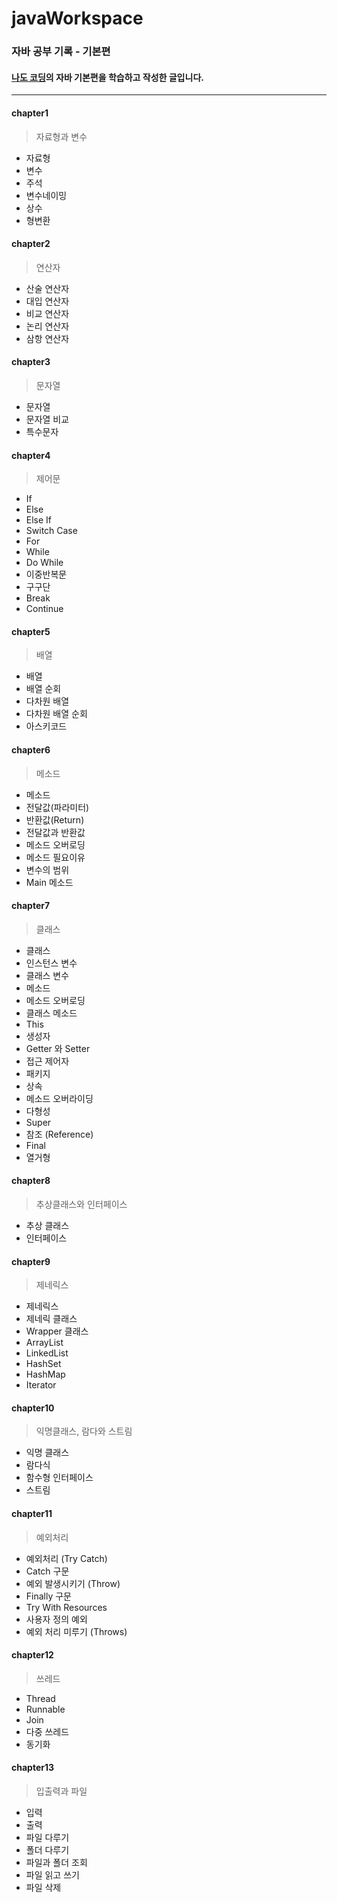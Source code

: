 # javaWorkspace
### 자바 공부 기록 - 기본편

#### [나도 코딩](https://www.inflearn.com/course/%EB%82%98%EB%8F%84%EC%BD%94%EB%94%A9-%EC%9E%90%EB%B0%94-%EA%B8%B0%EB%B3%B8)의 자바 기본편을 학습하고 작성한 글입니다.
 
 ---

#### chapter1
  >자료형과 변수
   * 자료형
   * 변수
   * 주석
   * 변수네이밍
   * 상수
   * 형변환
 
 #### chapter2
  >연산자
   * 산술 연산자
   * 대입 연산자
   * 비교 연산자
   * 논리 연산자
   * 삼항 연산자
 
 #### chapter3
  >문자열
   * 문자열
   * 문자열 비교
   * 특수문자

#### chapter4
  >제어문
   * If
   * Else
   * Else If
   * Switch Case
   * For
   * While
   * Do While
   * 이중반복문
   * 구구단
   * Break 
   * Continue

#### chapter5
  >배열
   * 배열
   * 배열 순회
   * 다차원 배열
   * 다차원 배열 순회
   * 아스키코드

#### chapter6
  >메소드
   * 메소드
   * 전달값(파라미터)
   * 반환값(Return)
   * 전달값과 반환값
   * 메소드 오버로딩
   * 메소드 필요이유
   * 변수의 범위
   * Main 메소드

#### chapter7
  >클래스
   * 클래스
   * 인스턴스 변수
   * 클래스 변수
   * 메소드
   * 메소드 오버로딩
   * 클래스 메소드
   * This
   * 생성자
   * Getter 와 Setter
   * 접근 제어자
   * 패키지
   * 상속
   * 메소드 오버라이딩
   * 다형성
   * Super
   * 참조 (Reference)
   * Final
   * 열거형

#### chapter8
  >추상클래스와 인터페이스
   * 추상 클래스
   * 인터페이스

#### chapter9
  >제네릭스
   * 제네릭스
   * 제네릭 클래스
   * Wrapper 클래스
   * ArrayList 
   * LinkedList
   * HashSet
   * HashMap
   * Iterator

#### chapter10
  >익명클래스, 람다와 스트림
   * 익명 클래스
   * 람다식
   * 함수형 인터페이스
   * 스트림
  
#### chapter11
  > 예외처리
   * 예외처리 (Try Catch)
   * Catch 구문 
   * 예외 발생시키기 (Throw)
   * Finally 구문
   * Try With Resources
   * 사용자 정의 예외
   * 예외 처리 미루기 (Throws)  

#### chapter12
  > 쓰레드
   * Thread
   * Runnable
   * Join
   * 다중 쓰레드
   * 동기화

#### chapter13
  > 입출력과 파일
   * 입력
   * 출력
   * 파일 다루기
   * 폴더 다루기
   * 파일과 폴더 조회
   * 파일 읽고 쓰기
   * 파일 삭제
